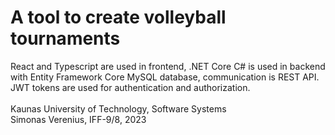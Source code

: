# A tool to create volleyball tournaments
React and Typescript are used in frontend, .NET Core C# is used in backend with Entity Framework Core MySQL database, communication is REST API. JWT tokens are used for authentication and authorization.<br /><br />
Kaunas University of Technology, Software Systems<br />
Simonas Verenius, IFF-9/8, 2023